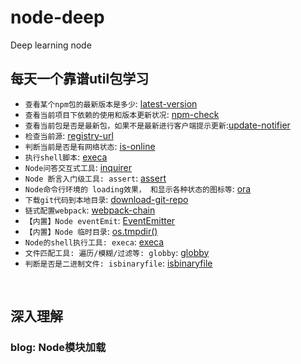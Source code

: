 # node-deep
Deep learning node

## 每天一个靠谱util包学习
- `查看某个npm包的最新版本是多少`: [latest-version](https://www.npmjs.com/package/latest-version)    
- `查看当前项目下依赖的使用和版本更新状况`: [npm-check](https://www.npmjs.com/package/npm-check)    
- `查看当前包是否是最新包，如果不是最新进行客户端提示更新`:[update-notifier](https://zxljack.com/2019/03/update-notifier/)     
- `检查当前源`: [registry-url](https://www.npmjs.com/package/registry-url)
- `判断当前是否是有网络状态`: [is-online](https://www.npmjs.com/package/is-online)
- `执行shell脚本`: [execa](https://www.npmjs.com/package/execa)
- `Node问答交互式工具`: [inquirer](https://github.com/sboudrias/Inquirer.js)
- `Node 断言入门级工具: assert`: [assert](https://juejin.im/post/5c8c7312e51d456af6294a8e)
- `Node命令行环境的 loading效果， 和显示各种状态的图标等`: [ora](https://github.com/sindresorhus/ora)
- `下载git代码到本地目录`: [download-git-repo](https://www.npmjs.com/package/download-git-repo)
-  `链式配置webpack`: [webpack-chain](https://github.com/neutrinojs/webpack-chain)
- `【内置】Node eventEmit`: [EventEmitter](https://juejin.im/post/5b0189fe51882567161ad8ef)
- `【内置】Node 临时目录`: [os.tmpdir()](http://nodejs.cn/api/os/os_tmpdir.html)
- `Node的shell执行工具: execa`: [execa](https://github.com/sindresorhus/execa#readme)
- `文件匹配工具: 遍历/模糊/过滤等: globby`: [globby](https://github.com/sindresorhus/globby)
- `判断是否是二进制文件: isbinaryfile`: [isbinaryfile]()

</br>

## 深入理解
### blog: Node模块加载
